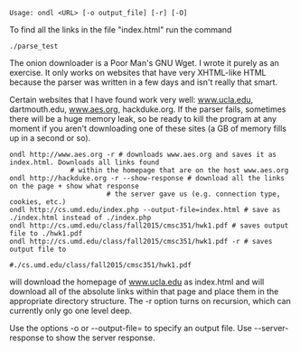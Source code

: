 	Usage: ondl <URL> [-o output_file] [-r] [-O]
To find all the links in the file "index.html" run the command
	
	./parse_test

The onion downloader is a Poor Man's GNU Wget. I wrote it purely as an exercise. It only
works on websites that have very XHTML-like HTML because the parser was written in a few days
and isn't really that smart.

Certain websites that I have found work very well: www.ucla.edu, dartmouth.edu, www.aes.org, hackduke.org. If the
parser fails, sometimes there will be a huge memory leak, so be ready to kill the program at any moment if you aren't
downloading one of these sites (a GB of memory fills up in a second or so).

	ondl http://www.aes.org -r # downloads www.aes.org and saves it as index.html. Downloads all links found
				   # within the homepage that are on the host www.aes.org
	ondl http://hackduke.org -r --show-response # download all the links on the page + show what response
						    # the server gave us (e.g. connection type, cookies, etc.)
	ondl http://cs.umd.edu/index.php --output-file=index.html # save as ./index.html instead of ./index.php
	ondl http://cs.umd.edu/class/fall2015/cmsc351/hwk1.pdf # saves output file to ./hwk1.pdf
	ondl http://cs.umd.edu/class/fall2015/cmsc351/hwk1.pdf -r # saves output file to 
								  #./cs.umd.edu/class/fall2015/cmsc351/hwk1.pdf
	
will download the homepage of www.ucla.edu as index.html and will download all of the absolute links within
that page and place them in the appropriate directory structure. The -r option turns on recursion, which
can currently only go one level deep. 

Use the options -o or --output-file= to specify an output file. Use --server-response to show the server response.
